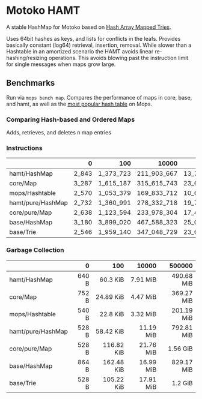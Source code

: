 # Motoko HAMT

A stable HashMap for Motoko based on [Hash Array Mapped Tries].

Uses 64bit hashes as keys, and lists for conflicts in the leafs. Provides basically constant (log64) retrieval, insertion, removal.
While slower than a Hashtable in an amortized scenario the HAMT avoids linear re-hashing/resizing operations. This avoids
blowing past the instruction limit for single messages when maps grow large.

## Benchmarks

Run via `mops bench map`. Compares the performance of maps in core, base, and hamt, as well as the [most popular hash table](https://github.com/ZhenyaUsenko/motoko-hash-map) on Mops.

### Comparing Hash-based and Ordered Maps

Adds, retrieves, and deletes n map entries

### Instructions

|                   |     0 |       100 |       10000 |         500000 |
| :---------------- | ----: | --------: | ----------: | -------------: |
| hamt/HashMap      | 2_843 | 1_373_723 | 211_903_667 | 13_757_848_623 |
| core/Map          | 3_287 | 1_615_187 | 315_615_743 | 23_656_786_785 |
| mops/Hashtable    | 2_570 | 1_053_379 | 169_833_712 | 10_643_041_799 |
| hamt/pure/HashMap | 2_732 | 1_360_991 | 278_332_718 | 19_747_407_296 |
| core/pure/Map     | 2_638 | 1_123_594 | 233_978_304 | 17_400_556_567 |
| base/HashMap      | 3_180 | 3_899_020 | 467_588_323 | 25_059_203_769 |
| base/Trie         | 2_546 | 1_959_140 | 347_048_729 | 23_677_668_146 |

### Garbage Collection

|                   |     0 |        100 |     10000 |     500000 |
| :---------------- | ----: | ---------: | --------: | ---------: |
| hamt/HashMap      | 640 B |   60.3 KiB |  7.91 MiB | 490.68 MiB |
| core/Map          | 752 B |  24.89 KiB |  4.47 MiB | 369.27 MiB |
| mops/Hashtable    | 540 B |   22.8 KiB |  3.32 MiB | 201.19 MiB |
| hamt/pure/HashMap | 528 B |  58.42 KiB | 11.19 MiB | 792.81 MiB |
| core/pure/Map     | 528 B | 116.82 KiB | 21.76 MiB |   1.56 GiB |
| base/HashMap      | 864 B | 162.48 KiB | 16.99 MiB | 829.17 MiB |
| base/Trie         | 528 B | 105.22 KiB | 17.91 MiB |    1.2 GiB |

[Hash Array Mapped Tries]: https://infoscience.epfl.ch/server/api/core/bitstreams/f66a3023-2cd0-4b26-af6e-91a9a6ae7450/content
